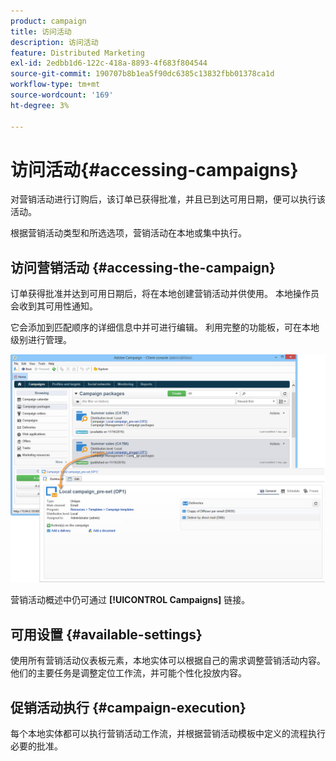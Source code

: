 ```yaml
---
product: campaign
title: 访问活动
description: 访问活动
feature: Distributed Marketing
exl-id: 2edbb1d6-122c-418a-8893-4f683f804544
source-git-commit: 190707b8b1ea5f90dc6385c13832fbb01378ca1d
workflow-type: tm+mt
source-wordcount: '169'
ht-degree: 3%

---
```


# 访问活动{#accessing-campaigns}



对营销活动进行订购后，该订单已获得批准，并且已到达可用日期，便可以执行该活动。

根据营销活动类型和所选选项，营销活动在本地或集中执行。

## 访问营销活动 {#accessing-the-campaign}

订单获得批准并达到可用日期后，将在本地创建营销活动并供使用。 本地操作员会收到其可用性通知。

它会添加到匹配顺序的详细信息中并可进行编辑。 利用完整的功能板，可在本地级别进行管理。

![](assets/mkg_dist_local_op_edit_new_op1.png)

营销活动概述中仍可通过 **[!UICONTROL Campaigns]** 链接。

## 可用设置 {#available-settings}

使用所有营销活动仪表板元素，本地实体可以根据自己的需求调整营销活动内容。 他们的主要任务是调整定位工作流，并可能个性化投放内容。

## 促销活动执行 {#campaign-execution}

每个本地实体都可以执行营销活动工作流，并根据营销活动模板中定义的流程执行必要的批准。
